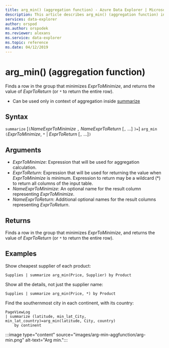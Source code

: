 ```yaml
---
title: arg_min() (aggregation function) - Azure Data Explorer | Microsoft Docs
description: This article describes arg_min() (aggregation function) in Azure Data Explorer.
services: data-explorer
author: orspod
ms.author: orspodek
ms.reviewer: alexans
ms.service: data-explorer
ms.topic: reference
ms.date: 04/12/2019
---
```

# arg_min() (aggregation function)

Finds a row in the group that minimizes *ExprToMinimize*, and returns the value of *ExprToReturn* (or `*` to return the entire row).

* Can be used only in context of aggregation inside [summarize](summarizeoperator.md)

## Syntax

`summarize` [`(`*NameExprToMinimize* `,` *NameExprToReturn* [`,` ...] `)=`] `arg_min` `(`*ExprToMinimize*, `*` | *ExprToReturn*  [`,` ...]`)`

## Arguments

* *ExprToMinimize*: Expression that will be used for aggregation calculation. 
* *ExprToReturn*: Expression that will be used for returning the value when *ExprToMinimize* is
  minimum. Expression to return may be a wildcard (*) to return all columns of the input table.
* *NameExprToMinimize*: An optional name for the result column representing *ExprToMinimize*.
* *NameExprToReturn*: Additional optional names for the result columns representing *ExprToReturn*.

## Returns

Finds a row in the group that minimizes *ExprToMinimize*, and returns the value of *ExprToReturn* (or `*` to return the entire row).

## Examples

Show cheapest supplier of each product:

```kusto
Supplies | summarize arg_min(Price, Supplier) by Product
```

Show all the details, not just the supplier name:

```kusto
Supplies | summarize arg_min(Price, *) by Product
```

Find the southernmost city in each continent, with its country:

```kusto
PageViewLog 
| summarize (latitude, min_lat_City, min_lat_country)=arg_min(latitude, City, country) 
    by continent
```

:::image type="content" source="images/arg-min-aggfunction/arg-min.png" alt-text="Arg min.":::
